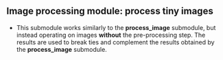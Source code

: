 ## Image processing module: process tiny images

* This submodule works similarly to the __process_image__ submodule, but instead operating on images **without** the pre-processing step. The results are used to break ties and complement the results obtained by the __process_image__ submodule.